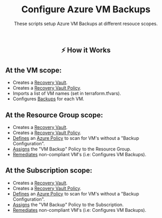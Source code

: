 <h1 align="center">
  Configure Azure VM Backups
</h1>
<p align="center">These scripts setup Azure VM Backups at different resouce scopes.</p>

<br/>

## <p align="center">⚡️ How it Works</p>

<p>
<h2>At the VM scope:</h2>

- Creates a [Recovery Vault](https://docs.microsoft.com/en-us/azure/backup/backup-azure-recovery-services-vault-overview). 
- Creates a [Recovery Vault Policy](https://docs.microsoft.com/en-us/azure/backup/backup-azure-arm-vms-prepare#create-a-custom-policy). 
- Imports a list of VM names (set in terraform.tfvars). 
- Configures [Backups](https://docs.microsoft.com/en-us/azure/backup/backup-azure-arm-vms-prepare#apply-a-backup-policy) for each VM. 

<h2>At the Resource Group scope:</h2>

- Creates a [Recovery Vault](https://docs.microsoft.com/en-us/azure/backup/backup-azure-recovery-services-vault-overview). 
- Creates a [Recovery Vault Policy](https://docs.microsoft.com/en-us/azure/backup/backup-azure-arm-vms-prepare#create-a-custom-policy). 
- [Defines](https://docs.microsoft.com/en-us/azure/governance/policy/concepts/definition-structure) an [Azure Policy](https://docs.microsoft.com/en-us/azure/governance/policy/overview) to scan for VM's without a "Backup Configuration". 
- [Assigns](https://docs.microsoft.com/en-us/azure/governance/policy/concepts/assignment-structure) the "VM Backup" Policy to the Resource Group. 
- [Remediates](https://docs.microsoft.com/en-us/azure/governance/policy/how-to/remediate-resources) non-compliant VM's (i.e: Configures VM Backups). 

<h2>At the Subscription scope:</h2>

- Creates a [Recovery Vault](https://docs.microsoft.com/en-us/azure/backup/backup-azure-recovery-services-vault-overview). 
- Creates a [Recovery Vault Policy](https://docs.microsoft.com/en-us/azure/backup/backup-azure-arm-vms-prepare#create-a-custom-policy). 
- [Defines](https://docs.microsoft.com/en-us/azure/governance/policy/concepts/definition-structure) an [Azure Policy](https://docs.microsoft.com/en-us/azure/governance/policy/overview) to scan for VM's without a "Backup Configuration". 
- [Assigns](https://docs.microsoft.com/en-us/azure/governance/policy/concepts/assignment-structure) the "VM Backup" Policy to the Subscription. 
- [Remediates](https://docs.microsoft.com/en-us/azure/governance/policy/how-to/remediate-resources) non-compliant VM's (i.e: Configures VM Backups). 

</p>
